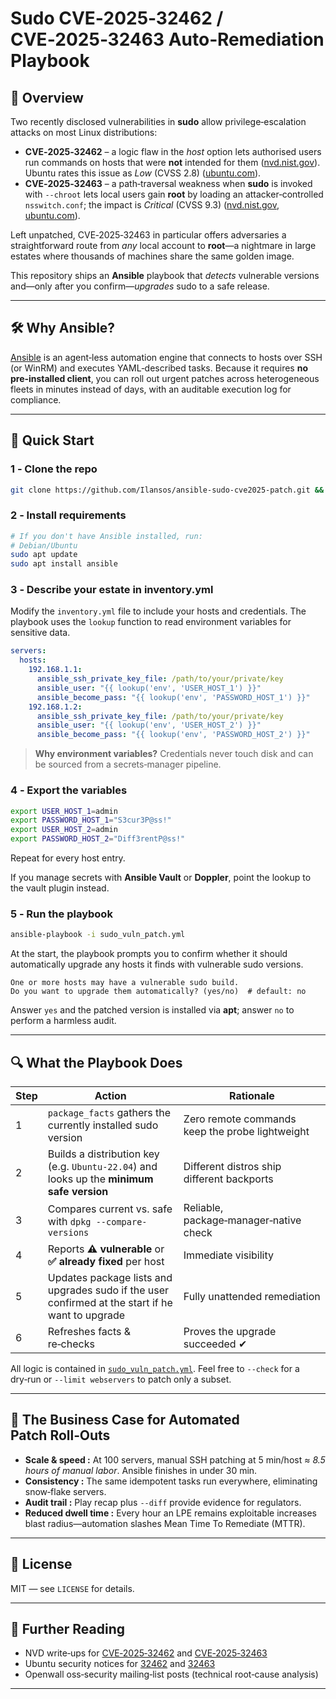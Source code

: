 # Sudo CVE‑2025‑32462 / CVE‑2025‑32463 Auto‑Remediation Playbook

## 📌 Overview

Two recently disclosed vulnerabilities in **sudo** allow privilege‑escalation attacks on most Linux distributions:

* **CVE‑2025‑32462** – a logic flaw in the *host* option lets authorised users run commands on hosts that were **not** intended for them ([nvd.nist.gov](https://nvd.nist.gov/vuln/detail/CVE-2025-32462)).  Ubuntu rates this issue as *Low* (CVSS 2.8) ([ubuntu.com](https://ubuntu.com/security/CVE-2025-32462)).
* **CVE‑2025‑32463** – a path‑traversal weakness when **sudo** is invoked with `--chroot` lets local users gain **root** by loading an attacker‑controlled `nsswitch.conf`; the impact is *Critical* (CVSS 9.3) ([nvd.nist.gov](https://nvd.nist.gov/vuln/detail/CVE-2025-32463), [ubuntu.com](https://ubuntu.com/security/CVE-2025-32463)).

Left unpatched, CVE‑2025‑32463 in particular offers adversaries a straightforward route from *any* local account to **root**—a nightmare in large estates where thousands of machines share the same golden image.

This repository ships an **Ansible** playbook that *detects* vulnerable versions and—only after you confirm—*upgrades* sudo to a safe release.

---

## 🛠️ Why Ansible?

[Ansible](https://www.ansible.com/) is an agent‑less automation engine that connects to hosts over SSH (or WinRM) and executes YAML‑described tasks. Because it requires **no pre‑installed client**, you can roll out urgent patches across heterogeneous fleets in minutes instead of days, with an auditable execution log for compliance.

---

## 🚀 Quick Start

### 1 ‑ Clone the repo

```bash
git clone https://github.com/Ilansos/ansible-sudo-cve2025-patch.git && cd ansible-sudo-cve2025-patch.git
```

### 2 ‑ Install requirements

```bash
# If you don't have Ansible installed, run:
# Debian/Ubuntu
sudo apt update
sudo apt install ansible
```

### 3 ‑ Describe your estate in **inventory.yml**

Modify the `inventory.yml` file to include your hosts and credentials. The playbook uses the `lookup` function to read environment variables for sensitive data.

```yaml
servers:
  hosts:
    192.168.1.1:
      ansible_ssh_private_key_file: /path/to/your/private/key
      ansible_user: "{{ lookup('env', 'USER_HOST_1') }}"
      ansible_become_pass: "{{ lookup('env', 'PASSWORD_HOST_1') }}"
    192.168.1.2:
      ansible_ssh_private_key_file: /path/to/your/private/key
      ansible_user: "{{ lookup('env', 'USER_HOST_2') }}"
      ansible_become_pass: "{{ lookup('env', 'PASSWORD_HOST_2') }}"
```

> **Why environment variables?** Credentials never touch disk and can be sourced from a secrets‑manager pipeline.

### 4 ‑ Export the variables

```bash
export USER_HOST_1=admin
export PASSWORD_HOST_1="S3cur3P@ss!"
export USER_HOST_2=admin
export PASSWORD_HOST_2="Diff3rentP@ss!"
```

Repeat for every host entry.

If you manage secrets with **Ansible Vault** or **Doppler**, point the lookup to the vault plugin instead.

### 5 ‑ Run the playbook

```bash
ansible-playbook -i sudo_vuln_patch.yml
```

At the start, the playbook prompts you to confirm whether it should automatically upgrade any hosts it finds with vulnerable sudo versions.

```
One or more hosts may have a vulnerable sudo build.
Do you want to upgrade them automatically? (yes/no)  # default: no
```

Answer `yes` and the patched version is installed via **apt**; answer `no` to perform a harmless audit.

---

## 🔍  What the Playbook Does

| Step | Action                                                                                            | Rationale                                                             |
| ---- | ------------------------------------------------------------------------------------------------- | --------------------------------------------------------------------- |
| 1    | `package_facts` gathers the currently installed sudo version                                      | Zero remote commands keep the probe lightweight                       |
| 2    | Builds a distribution key (e.g. `Ubuntu-22.04`) and looks up the **minimum safe version**         | Different distros ship different backports                            |
| 3    | Compares current vs. safe with `dpkg --compare-versions`                                          | Reliable, package‑manager‑native check                                |
| 4    | Reports **⚠ vulnerable** or **✅ already fixed** per host                                         | Immediate visibility                                                  |
| 5    | Updates package lists and upgrades sudo if the user confirmed at the start if he want to upgrade  | Fully unattended remediation                                          |
| 6    | Refreshes facts & re‑checks                                                                       | Proves the upgrade succeeded ✔                                        |

All logic is contained in [`sudo_vuln_patch.yml`](sudo_vuln_patch.yml). Feel free to `--check` for a dry‑run or `--limit webservers` to patch only a subset.

---

## 🏢  The Business Case for Automated Patch Roll‑Outs

* **Scale & speed :** At 100 servers, manual SSH patching at 5 min/host ≈ *8.5 hours of manual labor*. Ansible finishes in under 30 min.
* **Consistency :** The same idempotent tasks run everywhere, eliminating snow‑flake servers.
* **Audit trail :** Play recap plus `--diff` provide evidence for regulators.
* **Reduced dwell time :** Every hour an LPE remains exploitable increases blast radius—automation slashes Mean Time To Remediate (MTTR).

---

## 📄 License

MIT — see `LICENSE` for details.

---

## 🔗 Further Reading

* NVD write‑ups for [CVE‑2025‑32462](https://nvd.nist.gov/vuln/detail/CVE-2025-32462) and [CVE‑2025‑32463](https://nvd.nist.gov/vuln/detail/CVE-2025-32463)
* Ubuntu security notices for [32462](https://ubuntu.com/security/CVE-2025-32462) and [32463](https://ubuntu.com/security/CVE-2025-32463)
* Openwall oss‑security mailing‑list posts (technical root‑cause analysis)

---
